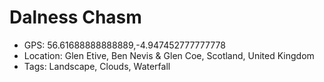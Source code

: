 # Dalness Chasm

- GPS: 56.61688888888889,-4.947452777777778
- Location: Glen Etive, Ben Nevis & Glen Coe, Scotland, United Kingdom
- Tags: Landscape, Clouds, Waterfall
